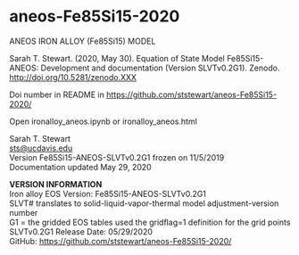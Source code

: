 # aneos-Fe85Si15-2020

ANEOS IRON ALLOY (Fe85Si15) MODEL<br>

Sarah T. Stewart. (2020, May 30). Equation of State Model Fe85Si15-ANEOS: Development and documentation (Version SLVTv0.2G1). Zenodo. http://doi.org/10.5281/zenodo.XXX<p>

Doi number in README in https://github.com/ststewart/aneos-Fe85Si15-2020/<p>

Open ironalloy_aneos.ipynb or ironalloy_aneos.html<p>

Sarah T. Stewart<br>
sts@ucdavis.edu<br>
Version Fe85Si15-ANEOS-SLVTv0.2G1 frozen on 11/5/2019<br>
Documentation updated May 29, 2020<p>

<b>VERSION INFORMATION</b><br>
Iron alloy EOS Version: Fe85Si15-ANEOS-SLVTv0.2G1<br>
SLVT# translates to solid-liquid-vapor-thermal model adjustment-version number<br>
G1 = the gridded EOS tables used the gridflag=1 definition for the grid points<br>
SLVTv0.2G1 Release Date: 05/29/2020<br>
GitHub: https://github.com/ststewart/aneos-Fe85Si15-2020/<p>




